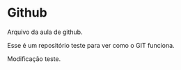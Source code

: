 # Github
Arquivo da aula de github.

Esse é um repositório teste para ver como o GIT funciona.




Modificação teste.
